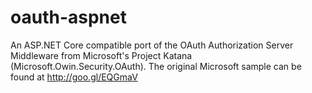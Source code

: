 # oauth-aspnet
An ASP.NET Core compatible port of the OAuth Authorization Server Middleware from Microsoft's Project Katana (Microsoft.Owin.Security.OAuth). The original Microsoft sample can be found at http://goo.gl/EQGmaV
